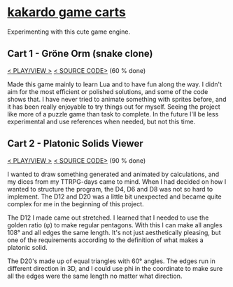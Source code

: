 # [kakardo game carts](https://kakardo.github.io/Pico-8/)
Experimenting with this cute game engine.

## Cart 1 - Gröne Orm (snake clone)<br/>
[< PLAY/VIEW >](https://kakardo.github.io/Pico-8/game%20carts/01%20grone%20orm%20(snake%20clone)/grone_orm_html/index.html) [< SOURCE CODE>](https://github.com/kakardo/Pico-8/tree/d1e07f148a84d7badf800f8da36a230d0deb0404/game%20carts/01%20grone%20orm%20(snake%20clone)) (60 % done)<br/>

  Made this game mainly to learn Lua and to have fun along the way. I didn't aim for the most efficient or polished solutions, and some of the code shows that. I have never tried to animate something with sprites before, and it has been really enjoyable to try things out for myself. Seeing the project like more of a puzzle game than task to complete. In the future I'll be less experimental and use references when needed, but not this time.

## Cart 2 - Platonic Solids Viewer</br>
[< PLAY/VIEW >](https://kakardo.github.io/Pico-8/game%20carts/02%20platonic%20solids%20viewer/platonic_solids_viewer_html/index.html) [< SOURCE CODE>](https://github.com/kakardo/Pico-8/tree/d1e07f148a84d7badf800f8da36a230d0deb0404/game%20carts/02%20platonic%20solids%20viewer) (90 % done)<br/>

  I wanted to draw something generated and animated by calculations, and my dices from my TTRPG-days came to mind. When I had decided on how I wanted to structure the program, the D4, D6 and D8 was not so hard to implement. The D12 and D20 was a little bit unexpected and became quite complex for me in the beginning of this project.

  The D12 I made came out stretched. I learned that I needed to use the golden ratio (φ) to make regular pentagons. With this I can make all angles 108° and all edges the same length. It's not just aesthetically pleasing, but one of the requirements according to the definition of what makes a platonic solid.

  The D20's made up of equal triangles with 60° angles. The edges run in different direction in 3D, and I could use phi in the coordinate to make sure all the edges were the same length no matter what direction.
